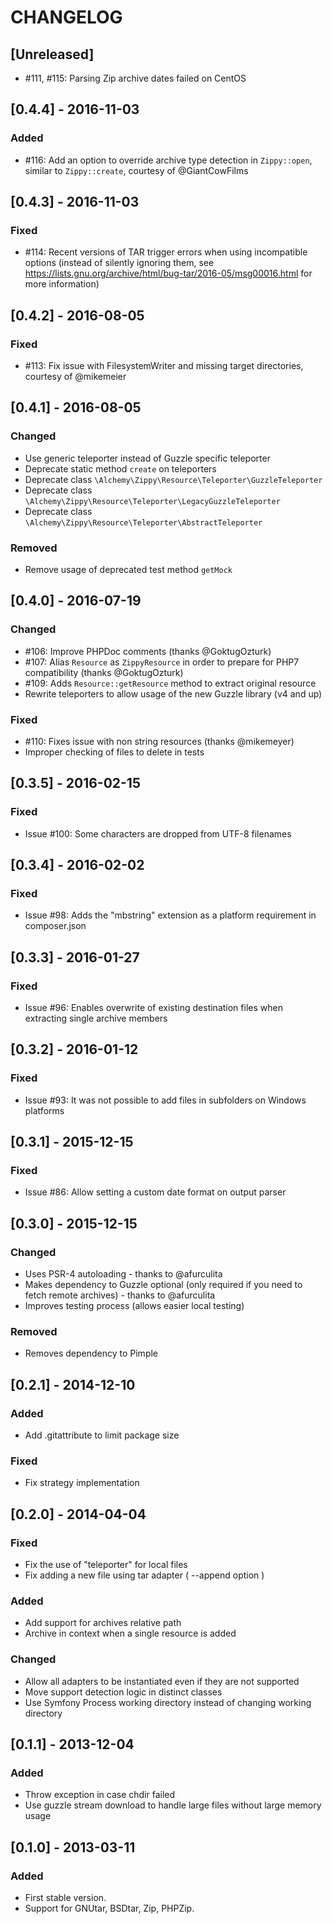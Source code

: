 # CHANGELOG

## [Unreleased]
- #111, #115: Parsing Zip archive dates failed on CentOS

## [0.4.4] - 2016-11-03
### Added
- #116: Add an option to override archive type detection in `Zippy::open`, similar to `Zippy::create`, courtesy of @GiantCowFilms

## [0.4.3] - 2016-11-03
### Fixed
- #114: Recent versions of TAR trigger errors when using incompatible options (instead of silently ignoring them, see https://lists.gnu.org/archive/html/bug-tar/2016-05/msg00016.html for more information)

## [0.4.2] - 2016-08-05
### Fixed
- #113: Fix issue with FilesystemWriter and missing target directories, courtesy of @mikemeier

## [0.4.1] - 2016-08-05
### Changed
- Use generic teleporter instead of Guzzle specific teleporter
- Deprecate static method `create` on teleporters
- Deprecate class `\Alchemy\Zippy\Resource\Teleporter\GuzzleTeleporter`
- Deprecate class `\Alchemy\Zippy\Resource\Teleporter\LegacyGuzzleTeleporter`
- Deprecate class `\Alchemy\Zippy\Resource\Teleporter\AbstractTeleporter`

### Removed 
- Remove usage of deprecated test method `getMock`

## [0.4.0] - 2016-07-19
### Changed
- #106: Improve PHPDoc comments (thanks @GoktugOzturk)
- #107: Alias `Resource` as `ZippyResource` in order to prepare for PHP7 compatibility (thanks @GoktugOzturk)
- #109: Adds `Resource::getResource` method to extract original resource
- Rewrite teleporters to allow usage of the new Guzzle library (v4 and up)

### Fixed
- #110: Fixes issue with non string resources (thanks @mikemeyer)
- Improper checking of files to delete in tests

## [0.3.5] - 2016-02-15
### Fixed
- Issue #100: Some characters are dropped from UTF-8 filenames

## [0.3.4] - 2016-02-02
### Fixed
- Issue #98: Adds the "mbstring" extension as a platform requirement in composer.json

## [0.3.3] - 2016-01-27
### Fixed
- Issue #96: Enables overwrite of existing destination files when extracting single archive members

## [0.3.2] - 2016-01-12
### Fixed
- Issue #93: It was not possible to add files in subfolders on Windows platforms

## [0.3.1] - 2015-12-15
### Fixed
- Issue #86: Allow setting a custom date format on output parser

## [0.3.0] - 2015-12-15
### Changed
- Uses PSR-4 autoloading - thanks to @afurculita
- Makes dependency to Guzzle optional (only required if you need to fetch remote archives) - thanks to @afurculita
- Improves testing process (allows easier local testing)

### Removed
- Removes dependency to Pimple

## [0.2.1] - 2014-12-10
### Added
- Add .gitattribute to limit package size

### Fixed
- Fix strategy implementation

## [0.2.0] - 2014-04-04
### Fixed
- Fix the use of "teleporter" for local files
- Fix adding a new file using tar adapter ( --append option )

### Added
- Add support for archives relative path
- Archive in context when a single resource is added

### Changed
- Allow all adapters to be instantiated even if they are not supported
- Move support detection logic in distinct classes
- Use Symfony Process working directory instead of changing working directory

## [0.1.1] - 2013-12-04
### Added
- Throw exception in case chdir failed
- Use guzzle stream download to handle large files without large memory usage

## [0.1.0] - 2013-03-11
### Added
- First stable version.
- Support for GNUtar, BSDtar, Zip, PHPZip.

